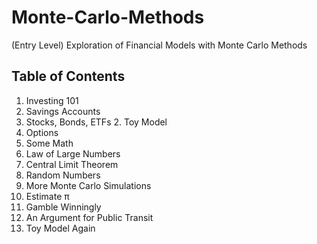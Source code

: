 # Monte-Carlo-Methods
(Entry Level) Exploration of Financial Models with Monte Carlo Methods

## Table of Contents
1. Investing 101
  1. Savings Accounts
  2. Stocks, Bonds, ETFs
    2. Toy Model
  3. Options
2. Some Math
  2. Law of Large Numbers
  2. Central Limit Theorem
  2. Random Numbers
3. More Monte Carlo Simulations
  1. Estimate  π 
  1. Gamble Winningly
  2. An Argument for Public Transit
  2. Toy Model Again
